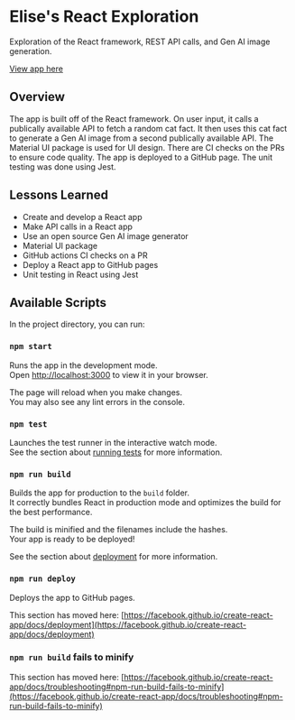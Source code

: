# Elise's React Exploration

Exploration of the React framework, REST API calls, and Gen AI image generation. 

[View app here](https://elisekosm.github.io/react-side-project/)

## Overview
The app is built off of the React framework. On user input, it calls a publically available API to fetch a random cat fact. It then uses this cat fact to generate a Gen AI image from a second publically available API. The Material UI package is used for UI design. There are CI checks on the PRs to ensure code quality. The app is deployed to a GitHub page. The unit testing was done using Jest. 

## Lessons Learned
- Create and develop a React app
- Make API calls in a React app
- Use an open source Gen AI image generator
- Material UI package
- GitHub actions CI checks on a PR
- Deploy a React app to GitHub pages
- Unit testing in React using Jest

## Available Scripts
 
In the project directory, you can run:

### `npm start`

Runs the app in the development mode.\
Open [http://localhost:3000](http://localhost:3000) to view it in your browser.

The page will reload when you make changes.\
You may also see any lint errors in the console.

### `npm test`

Launches the test runner in the interactive watch mode.\
See the section about [running tests](https://facebook.github.io/create-react-app/docs/running-tests) for more information.

### `npm run build`

Builds the app for production to the `build` folder.\
It correctly bundles React in production mode and optimizes the build for the best performance.

The build is minified and the filenames include the hashes.\
Your app is ready to be deployed!

See the section about [deployment](https://facebook.github.io/create-react-app/docs/deployment) for more information.

### `npm run deploy`

Deploys the app to GitHub pages. 

This section has moved here: [https://facebook.github.io/create-react-app/docs/deployment](https://facebook.github.io/create-react-app/docs/deployment)

### `npm run build` fails to minify

This section has moved here: [https://facebook.github.io/create-react-app/docs/troubleshooting#npm-run-build-fails-to-minify](https://facebook.github.io/create-react-app/docs/troubleshooting#npm-run-build-fails-to-minify)
